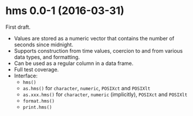 # hms 0.0-1 (2016-03-31)

First draft.

- Values are stored as a numeric vector that contains the number of seconds
  since midnight.
- Supports construction from time values, coercion to and from various data
  types, and formatting.
- Can be used as a regular column in a data frame.
- Full test coverage.
- Interface:
    - `hms()`
    - `as.hms()` for `character`, `numeric`, `POSIXct` and `POSIXlt`
    - `as.xxx.hms()` for `character`, `numeric` (implicitly), `POSIXct` and
      `POSIXlt`
    - `format.hms()`
    - `print.hms()`
